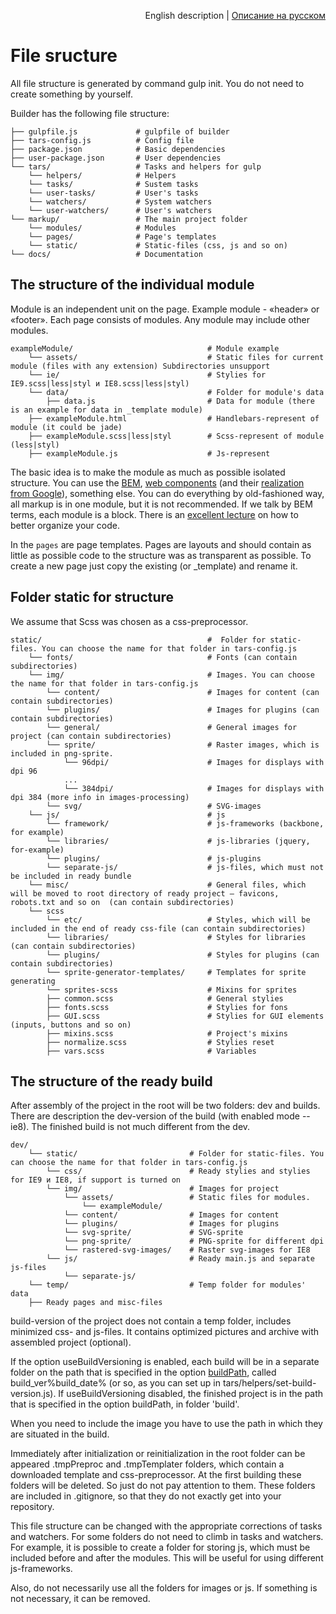 <p align="right">
English description | <a href="../ru/file-structure.md">Описание на русском</a>
</p>

# File sructure

All file structure is generated by command gulp init. You do not need to create something by yourself.

Builder has the following file structure:

```
├── gulpfile.js             # gulpfile of builder
├── tars-config.js          # Config file
├── package.json            # Basic dependencies
├── user-package.json       # User dependencies
└── tars/                   # Tasks and helpers for gulp
    └── helpers/            # Helpers
    └── tasks/              # Sustem tasks
    └── user-tasks/         # User's tasks
    └── watchers/           # System watchers
    └── user-watchers/      # User's watchers
└── markup/                 # The main project folder
    └── modules/            # Modules
    └── pages/              # Page's templates
    └── static/             # Static-files (css, js and so on)
└── docs/                   # Documentation
```


## The structure of the individual module

Module is an independent unit on the page. Example module - «header» or «footer». Each page consists of modules. Any module may include other modules.

```
exampleModule/                              # Module example
    └── assets/                             # Static files for current module (files with any extension) Subdirectories unsupport
    └── ie/                                 # Stylies for IE9.scss|less|styl и IE8.scss|less|styl)
    └── data/                               # Folder for module's data
        ├── data.js                         # Data for module (there is an example for data in _template module)
    ├── exampleModule.html                  # Handlebars-represent of module (it could be jade)
    ├── exampleModule.scss|less|styl        # Scss-represent of module (less|styl)
    ├── exampleModule.js                    # Js-represent

```

The basic idea is to make the module as much as possible isolated structure. You can use the [BEM](https://ru.bem.info), [web components](http://webcomponents.org) (and their [realization from Google](https://www.polymer-project.org)), something else. You can do everything by old-fashioned way, all markup is in one module, but it is not recommended.  If we talk by BEM terms, each module is a block. There is an [excellent lecture](https://www.youtube.com/watch?v=pyAYbbDJjPo) on how to better organize your code.

In the `pages` are page templates. Pages are layouts and should contain as little as possible code to the structure was as transparent as possible. To create a new page just copy the existing (or _template) and rename it.


## Folder static for structure

We assume that Scss was chosen as a css-preprocessor.

```
static/                                     #  Folder for static-files. You can choose the name for that folder in tars-config.js
    └── fonts/                              # Fonts (can contain subdirectories)
    └── img/                                # Images. You can choose the name for that folder in tars-config.js
        └── content/                        # Images for content (can contain subdirectories)
        └── plugins/                        # Images for plugins (can contain subdirectories)
        └── general/                        # General images for project (can contain subdirectories)
        └── sprite/                         # Raster images, which is included in png-sprite.
            └── 96dpi/                      # Images for displays with dpi 96
            ...
            └── 384dpi/                     # Images for displays with dpi 384 (more info in images-processing)
        └── svg/                            # SVG-images
    └── js/                                 # js
        └── framework/                      # js-frameworks (backbone, for example)
        └── libraries/                      # js-libraries (jquery, for-example)
        └── plugins/                        # js-plugins
        └── separate-js/                    # js-files, which must not be included in ready bundle
    └── misc/                               # General files, which will be moved to root directory of ready project — favicons, robots.txt and so on  (can contain subdirectories)
    └── scss                  
        └── etc/                            # Styles, which will be included in the end of ready css-file (can contain subdirectories)
        └── libraries/                      # Styles for libraries (can contain subdirectories)
        └── plugins/                        # Styles for plugins (can contain subdirectories)
        └── sprite-generator-templates/     # Templates for sprite generating
        └── sprites-scss                    # Mixins for sprites
        ├── common.scss                     # General stylies
        ├── fonts.scss                      # Stylies for fons
        ├── GUI.scss                        # Stylies for GUI elements (inputs, buttons and so on)
        ├── mixins.scss                     # Project's mixins
        ├── normalize.scss                  # Stylies reset
        ├── vars.scss                       # Variables
```


## The structure of the ready build

After assembly of the project in the root will be two folders: dev and builds. There are description the dev-version of the build (with enabled mode --ie8). The finished build is not much different from the dev.

```
dev/
    └── static/                         # Folder for static-files. You can choose the name for that folder in tars-config.js
        └── css/                        # Ready stylies and stylies for IE9 и IE8, if support is turned on
        └── img/                        # Images for project
            └── assets/                 # Static files for modules.
                └── exampleModule/      
            └── content/                # Images for content
            └── plugins/                # Images for plugins
            └── svg-sprite/             # SVG-sprite
            └── png-sprite/             # PNG-sprite for different dpi
            └── rastered-svg-images/    # Raster svg-images for IE8
        └── js/                         # Ready main.js and separate js-files
            └── separate-js/   
    └── temp/                           # Temp folder for modules' data
    ├── Ready pages and misc-files
```

build-version of the project does not contain a temp folder, includes minimized css- and js-files. It contains optimized pictures and archive with assembled project (optional).

If the option useBuildVersioning is enabled, each build will be in a separate folder on the path that is specified in the option [buildPath](options.md#buildpath), called build_ver%build_date% (or so, as you can set up in tars/helpers/set-build-version.js). If useBuildVersioning disabled, the finished project is in the path that is specified in the option buildPath, in folder 'build'.

When you need to include the image you have to use the path in which they are situated in the build.

Immediately after initialization or reinitialization in the root folder can be appeared .tmpPreproc and .tmpTemplater folders, which contain a downloaded template and css-preprocessor. At the first building these folders will be deleted. So just do not pay attention to them. These folders are included in .gitignore, so that they do not exactly get into your repository.

This file structure can be changed with the appropriate corrections of tasks and watchers. For some folders do not need to climb in tasks and watchers. For example, it is possible to create a folder for storing js, which must be included before and after the modules. This will be useful for using different js-frameworks.

Also, do not necessarily use all the folders for images or js. If something is not necessary, it can be removed.
